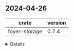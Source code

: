 ## 2024-04-26

| crate | version |
| - | - |
| foyer-storage | 0.7.4 |

<details>

### Changes

- Fix `FsDeviceBuilder` on a non-exist directory without cacpacity given.

## 2024-04-26

| crate | version |
| - | - |
| foyer | 0.8.6 |
| foyer-common | 0.6.3 |
| foyer-intrusive | 0.5.3 |
| foyer-memory | 0.3.3 |
| foyer-storage | 0.7.3 |
| foyer-storage-bench | 0.7.3 |

<details>

### Changes

- Remove unused dependencies.
- Remove hakari workspace hack.

</details>

## 2024-04-26

| crate | version |
| - | - |
| foyer | 0.8.5 |

<details>

### Changes

- Expose `EntryState`, `HybridEntry`.
- Expose `StorageWriter`, `Metrics`, `get_metrics_registry`, `set_metrics_registry`.
- Expose `RangeBoundsExt`, `BufExt`, `BufMutExt`.
- Re-export `ahash::RandomState`.
- Loose `entry()` args trait bounds.

</details>

## 2024-04-25

| crate | version |
| - | - |
| foyer | 0.8.4 |

<details>

### Changes

- Expose `HybridCacheEntry`.

</details>

## 2024-04-25

| crate | version |
| - | - |
| foyer | 0.8.3 |

<details>

### Changes

- Expose `Key`, `Value`, `StorageKey`, `StorageValue` traits.

</details>

## 2024-04-24

| crate | version |
| - | - |
| foyer | 0.8.2 |
| foyer-common | 0.6.2 |
| foyer-intrusive | 0.5.2 |
| foyer-memory | 0.3.2 |
| foyer-storage | 0.7.2 |
| foyer-storage-bench | 0.7.2 |
| foyer-workspace-hack | 0.5.2 |

<details>

### Changes

- Add `nightly` feature to make it compatible with night toolchain.

</details>

## 2024-04-24

| crate | version |
| - | - |
| foyer | 0.8.1 |
| foyer-common | 0.6.1 |
| foyer-intrusive | 0.5.1 |
| foyer-memory | 0.3.1 |
| foyer-storage | 0.7.1 |
| foyer-storage-bench | 0.7.1 |
| foyer-workspace-hack | 0.5.1 |

<details>

### Changes

- Add `with_flush` to enable flush for each io.
- Loose MSRV to 1.76 .
- Flush the device on store close.

</details>

## 2024-04-23

| crate | version |
| - | - |
| foyer | 0.8.0 |
| foyer-common | 0.6.0 |
| foyer-intrusive | 0.5.0 |
| foyer-memory | 0.3.0 |
| foyer-storage | 0.7.0 |
| foyer-storage-bench | 0.7.0 |
| foyer-workspace-hack | 0.5.0 |

<details>

### Changes

- Combine in-memory cache and disk cache into `HybridCache`.
- Refine APIs, make them more user-friendly.
- Refine `Key`, `Value`, `StorageKey`, `StorageValue` traits.
- Support `serde` for storage key and value serialization and deserialization.
- Loose trait bounds for key and value.
- Add configurable ghost queue for S3FIFO.
- Fix S3FIFO eviction bugs.
- Add more examples.

</details>

## 2024-04-11

| crate | version |
| - | - |
| foyer | 0.7.0 |
| foyer-common | 0.5.0 |
| foyer-intrusive | 0.4.0 |
| foyer-memory | 0.2.0 |
| foyer-storage | 0.6.0 |
| foyer-storage-bench | 0.6.0 |
| foyer-workspace-hack | 0.4.0 |

<details>

### Changes

- Make `foyer` compatible with rust stable toolchain (MSRV = 1.77.2). 🎉

</details>

## 2024-04-09

| crate | version |
| - | - |
| foyer-storage | 0.5.1 |
| foyer-memory | 0.1.4 |

<details>

### Changes

- fix: Fix panics on `state()` for s3fifo entry.
- fix: Enable `offset_of` feature for `foyer-storage`.

</details>

## 2024-04-08

| crate | version |
| - | - |
| foyer-intrusive | 0.3.1 |
| foyer-memory | 0.1.3 |

<details>

### Changes

- feat: Introduce s3fifo to `foyer-memory`.
- fix: Fix doctest for `foyer-intrusive`.

</details>

## 2024-03-21

| crate | version |
| - | - |
| foyer-memory | 0.1.2 |

<details>

### Changes

- fix: `foyer-memory` export `DefaultCacheEventListener`.

</details>

## 2024-03-14

| crate | version |
| - | - |
| foyer-memory | 0.1.1 |

<details>

### Changes

- Make eviction config clonable.

</details>

## 2024-03-13

| crate | version |
| - | - |
| foyer-storage-bench | 0.5.1 |

<details>

### Changes

- Fix `foyer-storage-bench` build with `trace` feature.

</details>

## 2024-03-12

| crate | version |
| - | - |
| foyer | 0.6.0 |
| foyer-common | 0.4.0 |
| foyer-intrusive | 0.3.0 |
| foyer-memory | 0.1.0 |
| foyer-storage | 0.5.0 |
| foyer-storage-bench | 0.5.0 |
| foyer-workspace-hack | 0.3.0 |

<details>

### Changes

- Release foyer in-memory cache as crate `foyer-memory`.
- Bump other components with changes.

</details>

## 2023-12-28

| crate | version |
| - | - |
| foyer | 0.5.0 |
| foyer-common | 0.3.0 |
| foyer-intrusive | 0.2.0 |
| foyer-storage | 0.4.0 |
| foyer-storage-bench | 0.4.0 |
| foyer-workspace-hack | 0.2.0 |

<details>

### Changes

- Bump rust-toolchain to "nightly-2023-12-26".
- Introduce time-series distribution args to bench tool. [#253](https://github.com/MrCroxx/foyer/pull/253)

### Fixes

- Fix duplicated insert drop metrics.

</details>

## 2023-12-22

| crate | version |
| - | - |
| foyer | 0.4.0 |
| foyer-storage | 0.3.0 |
| foyer-storage-bench | 0.3.0 |
| foyer-workspace-hack | 0.1.1 |

<details>

### Changes

- Remove config `flusher_buffer_capacity`.

### Fixes

- Fix benchmark tool cache miss ratio.

</details>

## 2023-12-20

| crate | version |
| - | - |
| foyer-storage | 0.2.2 |

<details>

- Fix metrics for writer dropping.
- Add interface `insert_async_with_callback` and `insert_if_not_exists_async_with_callback` for callers to get the insert result.

</details>

## 2023-12-18

| crate | version |
| - | - |
| foyer-storage | 0.2.1 |

<details>

- Introduce the entry size histogram, update metrics.

</details>

## 2023-12-18

| crate | version |
| - | - |
| foyer | 0.3.0 |
| foyer-common | 0.2.0 |
| foyer-storage | 0.2.0 |
| foyer-storage-bench | 0.2.0 |

<details>

- Introduce the associated type `Cursor` for trait `Key` and `Value` to reduce unnecessary buffer copy if possible.
- Remove the ring buffer and continuum tracker for they are no longer needed.
- Update the configuration of the storage engine and the benchmark tool.

</details>

## 2023-11-29

| crate | version |
| - | - |
| foyer | 0.2.0 |
| foyer-common | 0.1.0 |
| foyer-intrusive | 0.1.0 |
| foyer-storage | 0.1.0 |
| foyer-storage-bench | 0.1.0 |
| foyer-workspace-hack | 0.1.0 |

<details>

The first version that can be used as file cache.

The write model and the design of storage engine has been switched from CacheLib navy version to the ring buffer version (which was highly inspired by MySQL 8.0 link_buf).

Introduces `Store`, `RuntimeStore`, `LazyStore` to simplify usage. In most cases, `RuntimeStore` is preferred to use a dedicated tokio runtime to serve **foyer** to avoid the influence to the user's runtime. If lazy-load is needed, use `RuntimeLazyStore` instead.

The implementation of **foyer** is separated into multiple crates. But importing `foyer` is enough for it re-exports the crates that **foyer**'s user needs.

Brief description about the subcrates:

- foyer-common: Provide basic data structures and algorithms.
- foyer-intrusive: Provide intrusive containers for implementing eviction lists and collections. Intrisive data structures provide the ability to implement low-cost multi-index data structures, which will be used for the memory cache in future.
- foyer-storage: Provide the file cache storage engine and wrappers to simplify the code.
- foyer-storage-bench: Runnable benchmark tool for the file cache storage engine.
- foyer-workspace-hack: Generated by [hakari](https://crates.io/crates/hakari) to prevent building each crate from triggering building from scratch.

</details>


## 2023-05-12

| crate | version |
| - | - |
| foyer | 0.1.0 |

<details>

Initial version with just bacis interfaces.

</details>

